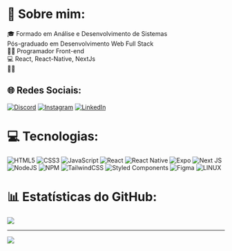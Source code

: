 # 🧑 Sobre mim:

🎓 Formado em Análise e Desenvolvimento de Sistemas<br>Pós-graduado em Desenvolvimento Web Full Stack<br>👨‍💻 Programador Front-end<br>💻 React, React-Native, NextJs<br>👨‍🎓 

## 🌐 Redes Sociais:

[![Discord](https://img.shields.io/badge/Discord-%237289DA.svg?logo=discord&logoColor=white)](https://discord.gg/OtávioRei#9676) [![Instagram](https://img.shields.io/badge/Instagram-%23E4405F.svg?logo=Instagram&logoColor=white)](https://instagram.com/otavioreidev) [![LinkedIn](https://img.shields.io/badge/LinkedIn-%230077B5.svg?logo=linkedin&logoColor=white)](https://linkedin.com/in/https://www.linkedin.com/in/ot%C3%A1vio-rei-escalante-440550244/)

# 💻 Tecnologias:

![HTML5](https://img.shields.io/badge/html5-%23E34F26.svg?style=for-the-badge&logo=html5&logoColor=white) ![CSS3](https://img.shields.io/badge/css3-%231572B6.svg?style=for-the-badge&logo=css3&logoColor=white)  ![JavaScript](https://img.shields.io/badge/javascript-%23323330.svg?style=for-the-badge&logo=javascript&logoColor=%23F7DF1E)  ![React](https://img.shields.io/badge/react-%2320232a.svg?style=for-the-badge&logo=react&logoColor=%2361DAFB) ![React Native](https://img.shields.io/badge/react_native-%2320232a.svg?style=for-the-badge&logo=react&logoColor=%2361DAFB) ![Expo](https://img.shields.io/badge/expo-1C1E24?style=for-the-badge&logo=expo&logoColor=#D04A37) ![Next JS](https://img.shields.io/badge/Next-black?style=for-the-badge&logo=next.js&logoColor=white) ![NodeJS](https://img.shields.io/badge/node.js-6DA55F?style=for-the-badge&logo=node.js&logoColor=white) ![NPM](https://img.shields.io/badge/NPM-%23000000.svg?style=for-the-badge&logo=npm&logoColor=white) ![TailwindCSS](https://img.shields.io/badge/tailwindcss-%2338B2AC.svg?style=for-the-badge&logo=tailwind-css&logoColor=white) ![Styled Components](https://img.shields.io/badge/styled--components-DB7093?style=for-the-badge&logo=styled-components&logoColor=white) ![Figma](https://img.shields.io/badge/figma-%23F24E1E.svg?style=for-the-badge&logo=figma&logoColor=white) ![LINUX](https://img.shields.io/badge/Linux-FCC624?style=for-the-badge&logo=linux&logoColor=black)

# 📊 Estatísticas do GitHub:

![](https://github-readme-stats.vercel.app/api/top-langs/?username=OtavioEscalnte&theme=tokyonight&hide_border=true&include_all_commits=false&count_private=false&layout=compact)

---

[![](https://visitcount.itsvg.in/api?id=OtavioEscalnte&icon=0&color=1)](https://visitcount.itsvg.in)

<!-- Proudly created with GPRM ( https://gprm.itsvg.in ) -->
